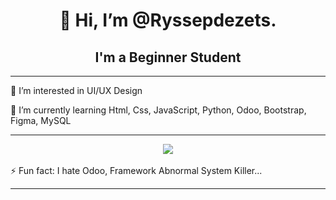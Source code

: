 <h1 align="center">
👋 Hi, I’m @Ryssepdezets.
</h1>

<h2 align="center">I'm a Beginner Student </h2>

<hr/>

<div align="left">


👀 I’m interested in UI/UX Design

🌱 I’m currently learning Html, Css, JavaScript, Python, Odoo, Bootstrap, Figma, MySQL
<hr/><div align="Center"><img src="https://skillicons.dev/icons?i=vscode,html,css,javascript,python,bootstrap,postgres,figma,mysql,php,laravel,filament" /> <br><br> </div>
⚡ Fun fact: I hate Odoo, Framework Abnormal System Killer...
<hr/>
 </div>

